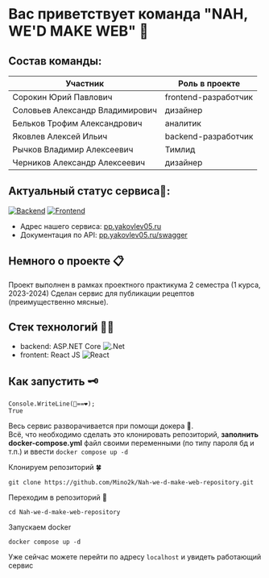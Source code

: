 # Вас приветствует команда "NAH, WE'D MAKE WEB" 👋

## Состав команды:

|**Участник**                                 |**Роль в проекте**           |
|---------------------------------------------|-----------------------------|
|Сорокин Юрий Павлович                        |frontend-разработчик         |
|Соловьев Александр Владимирович              |дизайнер                     |
|Бельков Трофим Александрович                 |аналитик                     |
|Яковлев Алексей Ильич                        |backend-разработчик          |
|Рычков Владимир Алексеевич                   |Тимлид                       |
|Черников Александр Алексеевич                |дизайнер                     |

## Актуальный статус сервиса💓:

[![Backend](https://github.com/Mino2k/Nah-we-d-make-web-repository/actions/workflows/backend.yml/badge.svg)](https://github.com/Mino2k/Nah-we-d-make-web-repository/actions/workflows/backend.yml)
[![Frontend](https://github.com/Mino2k/Nah-we-d-make-web-repository/actions/workflows/frontend.yml/badge.svg)](https://github.com/Mino2k/Nah-we-d-make-web-repository/actions/workflows/frontend.yml)

- Адрес нашего сервиса: [pp.yakovlev05.ru](https://pp.yakovlev05.ru/)
- Документация по API: [pp.yakovlev05.ru/swagger](https://pp.yakovlev05.ru/swagger)

## Немного о проекте 📋

Проект выполнен в рамках проектного практикума 2 семестра (1 курса, 2023-2024)
Сделан сервис для публикации рецептов (преимущественно мясные).

## Стек технологий 🧑‍💻

- backend: ASP.NET Core    ![.Net](https://img.shields.io/badge/.NET-5C2D91?style=for-the-badge&logo=.net&logoColor=white)
- frontent: React JS    ![React](https://img.shields.io/badge/react-%2320232a.svg?style=for-the-badge&logo=react&logoColor=%2361DAFB)

## Как запустить 🗝️

```
Console.WriteLine(🐋==❤️);
True
```
Весь сервис разворачивается при помощи докера 🐋. \
Всё, что необходимо сделать это клонировать репозиторий, **заполнить docker-compose.yml** файл своими переменными (по типу пароля бд и т.п.) и ввести  ```docker compose up -d```

Клонируем репозиторий 🍀
```
git clone https://github.com/Mino2k/Nah-we-d-make-web-repository.git
```

Переходим в репозиторий 📁
```
cd Nah-we-d-make-web-repository
```

Запускаем docker 
```
docker compose up -d
```

Уже сейчас можете перейти по адресу ```localhost``` и увидеть работающий сервис
